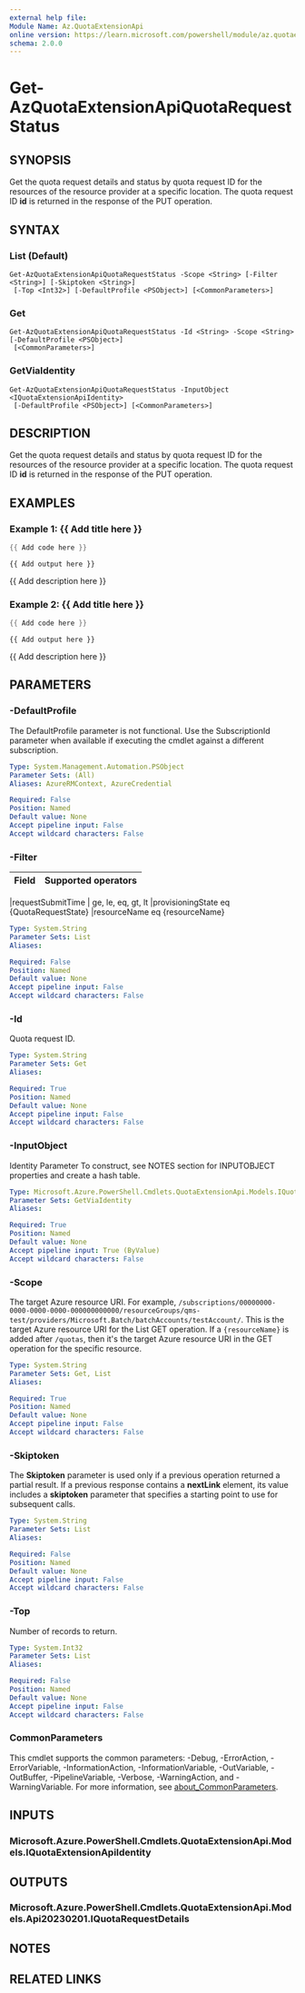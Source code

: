 ```yaml
---
external help file:
Module Name: Az.QuotaExtensionApi
online version: https://learn.microsoft.com/powershell/module/az.quotaextensionapi/get-azquotaextensionapiquotarequeststatus
schema: 2.0.0
---
```


# Get-AzQuotaExtensionApiQuotaRequestStatus

## SYNOPSIS
Get the quota request details and status by quota request ID for the resources of the resource provider at a specific location.
The quota request ID **id** is returned in the response of the PUT operation.

## SYNTAX

### List (Default)
```
Get-AzQuotaExtensionApiQuotaRequestStatus -Scope <String> [-Filter <String>] [-Skiptoken <String>]
 [-Top <Int32>] [-DefaultProfile <PSObject>] [<CommonParameters>]
```

### Get
```
Get-AzQuotaExtensionApiQuotaRequestStatus -Id <String> -Scope <String> [-DefaultProfile <PSObject>]
 [<CommonParameters>]
```

### GetViaIdentity
```
Get-AzQuotaExtensionApiQuotaRequestStatus -InputObject <IQuotaExtensionApiIdentity>
 [-DefaultProfile <PSObject>] [<CommonParameters>]
```

## DESCRIPTION
Get the quota request details and status by quota request ID for the resources of the resource provider at a specific location.
The quota request ID **id** is returned in the response of the PUT operation.

## EXAMPLES

### Example 1: {{ Add title here }}
```powershell
{{ Add code here }}
```

```output
{{ Add output here }}
```

{{ Add description here }}

### Example 2: {{ Add title here }}
```powershell
{{ Add code here }}
```

```output
{{ Add output here }}
```

{{ Add description here }}

## PARAMETERS

### -DefaultProfile
The DefaultProfile parameter is not functional.
Use the SubscriptionId parameter when available if executing the cmdlet against a different subscription.

```yaml
Type: System.Management.Automation.PSObject
Parameter Sets: (All)
Aliases: AzureRMContext, AzureCredential

Required: False
Position: Named
Default value: None
Accept pipeline input: False
Accept wildcard characters: False
```

### -Filter
| Field | Supported operators 
|---------------------|------------------------

|requestSubmitTime | ge, le, eq, gt, lt
 |provisioningState eq {QuotaRequestState}
 |resourceName eq {resourceName}

```yaml
Type: System.String
Parameter Sets: List
Aliases:

Required: False
Position: Named
Default value: None
Accept pipeline input: False
Accept wildcard characters: False
```

### -Id
Quota request ID.

```yaml
Type: System.String
Parameter Sets: Get
Aliases:

Required: True
Position: Named
Default value: None
Accept pipeline input: False
Accept wildcard characters: False
```

### -InputObject
Identity Parameter
To construct, see NOTES section for INPUTOBJECT properties and create a hash table.

```yaml
Type: Microsoft.Azure.PowerShell.Cmdlets.QuotaExtensionApi.Models.IQuotaExtensionApiIdentity
Parameter Sets: GetViaIdentity
Aliases:

Required: True
Position: Named
Default value: None
Accept pipeline input: True (ByValue)
Accept wildcard characters: False
```

### -Scope
The target Azure resource URI.
For example, `/subscriptions/00000000-0000-0000-0000-000000000000/resourceGroups/qms-test/providers/Microsoft.Batch/batchAccounts/testAccount/`.
This is the target Azure resource URI for the List GET operation.
If a `{resourceName}` is added after `/quotas`, then it's the target Azure resource URI in the GET operation for the specific resource.

```yaml
Type: System.String
Parameter Sets: Get, List
Aliases:

Required: True
Position: Named
Default value: None
Accept pipeline input: False
Accept wildcard characters: False
```

### -Skiptoken
The **Skiptoken** parameter is used only if a previous operation returned a partial result.
If a previous response contains a **nextLink** element, its value includes a **skiptoken** parameter that specifies a starting point to use for subsequent calls.

```yaml
Type: System.String
Parameter Sets: List
Aliases:

Required: False
Position: Named
Default value: None
Accept pipeline input: False
Accept wildcard characters: False
```

### -Top
Number of records to return.

```yaml
Type: System.Int32
Parameter Sets: List
Aliases:

Required: False
Position: Named
Default value: None
Accept pipeline input: False
Accept wildcard characters: False
```

### CommonParameters
This cmdlet supports the common parameters: -Debug, -ErrorAction, -ErrorVariable, -InformationAction, -InformationVariable, -OutVariable, -OutBuffer, -PipelineVariable, -Verbose, -WarningAction, and -WarningVariable. For more information, see [about_CommonParameters](http://go.microsoft.com/fwlink/?LinkID=113216).

## INPUTS

### Microsoft.Azure.PowerShell.Cmdlets.QuotaExtensionApi.Models.IQuotaExtensionApiIdentity

## OUTPUTS

### Microsoft.Azure.PowerShell.Cmdlets.QuotaExtensionApi.Models.Api20230201.IQuotaRequestDetails

## NOTES

## RELATED LINKS

